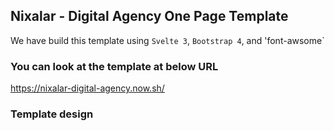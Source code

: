 ## Nixalar - Digital Agency One Page Template
We have build this template using `Svelte 3`, `Bootstrap 4`, and 'font-awsome`

### You can look at the template at below URL
https://nixalar-digital-agency.now.sh/

### Template design

<img src="">